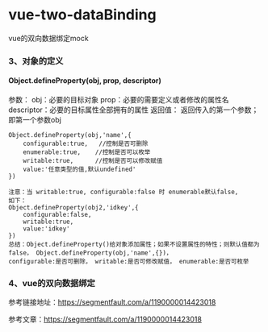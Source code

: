 # vue-two-dataBinding
vue的双向数据绑定mock
### 3、对象的定义
#### Object.defineProperty(obj, prop, descriptor)
参数：
    obj：必要的目标对象
    prop：必要的需要定义或者修改的属性名
    descriptor：必要的目标属性全部拥有的属性
返回值：
返回传入的第一个参数；即第一个参数obj

    Object.defineProperty(obj,'name',{
    	configurable:true,   //控制是否可删除
    	enumerable:true,    //控制是否可以枚举
    	writable:true,      //控制是否可以修改赋值
    	value:'任意类型的值,默认undefined'
	})
	
	注意：当 writable:true, configurable:false 时 enumerable默认false,
	如下：
	Object.defineProperty(obj2,'idkey',{
    	configurable:false,
    	writable:true,
    	value:'idkey'
    })
    总结：Object.defineProperty()给对象添加属性；如果不设置属性的特性；则默认值都为false， Object.defineProperty(obj,'name',{})，
    configurable:是否可删除， writable:是否可修改赋值， enumerable:是否可枚举
    
### 4、vue的双向数据绑定
参考链接地址：https://segmentfault.com/a/1190000014423018

参考文章：https://segmentfault.com/a/1190000014423018
